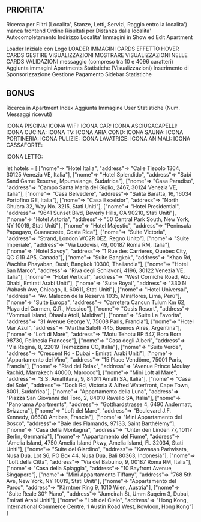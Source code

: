 ## PRIORITA'
Ricerca per Filtri (Localita', Stanze, Letti, Servizi, Raggio entro la localita') manca frontend
Ordine Risultati per Distanza dalla localita'
Autocompletamento Indirizzo Localita'
Immagini in Show ed Edit Apartment

Loader Iniziale con Logo
LOADER IMMAGINI CARDS
EFFETTO HOVER CARDS
GESTIRE VISUALIZZAZIONI
MOSTRARE VISUALIZZAZIONI NELLE CARDS
VALIDAZIONI messaggio (compreso tra 10 e 4096 caratteri)
Aggiunta immagini Apartments
Statistiche (Visualizzazioni)
Inserimento di Sponsorizzazione
Gestione Pagamento
Sidebar Statistiche

## BONUS
Ricerca in Apartment Index
Aggiunta Immagine User
Statistiche (Num. Messaggi ricevuti)

<!-- ------------------------------------------------ -->

ICONA PISCINA: <font-awesome-icon icon="fa-solid fa-water-ladder" />
ICONA WIFI: <font-awesome-icon icon="fa-solid fa-wifi" />
ICONA CAR: <font-awesome-icon icon="fa-solid fa-car-side" />
ICONA ASCIUGACAPELLI: 
ICONA CUCINA: <font-awesome-icon icon="fa-solid, fa-utensils" />
ICONA TV: <font-awesome-icon icon="fa-solid, fa-tv" />
ICONA ARIA COND: <font-awesome-icon icon="fa-solid fa-snowflake" />
ICONA SAUNA: 
ICONA PORTINERIA: <font-awesome-icon icon="fa-solid fa-user-lock" />
ICONA PULIZIE: <font-awesome-icon icon="fa-solid fa-broom" />
ICONA LAVATRICE: <font-awesome-icon icon="fa-solid fa-soap" />
ICONA ANIMALI: <font-awesome-icon icon="fa-solid fa-paw" />
ICONA CASSAFORTE: <font-awesome-icon icon="fa-solid fa-vault" />

<!--  -->
ICONA LETTO: <i class="fa-solid fa-bed"></i>

<!-- VARIABILE PER HOTEL -->
let hotels = [ 
    ["nome"=> "Hotel Italia",
    "address"=> "Calle Tiepolo 1364, 30125 Venezia VE, Italia"],
    ["nome"=> "Hotel Splendido",
    "address"=> "Sabi Sand Game Reserve, Mpumalanga, Sudafrica"],
    ["nome"=> "Casa Paradiso",
    "address"=> "Campo Santa Maria del Giglio, 2467, 30124 Venezia VE, Italia"],
    ["nome"=> "Casa Belvedere",
    "address"=> "Salita Baratta, 16, 16034 Portofino GE, Italia"],
    ["nome"=> "Casa Excelsior",
    "address"=> "North Ghubra 32, Way No. 3215, Stati Uniti"],
    ["nome"=> "Hotel Presidential",
    "address"=> "9641 Sunset Blvd, Beverly Hills, CA 90210, Stati Uniti"],
    ["nome"=> "Hotel Astoria",
    "address"=> "50 Central Park South, New York, NY 10019, Stati Uniti"],
    ["nome"=> "Hotel Majestic",
    "address"=> "Peninsula Papagayo, Guanacaste, Costa Rica"],
    ["nome"=> "Suite Victoria",
    "address"=> "Strand, London WC2R 0EZ, Regno Unito"],
    ["nome"=> "Suite Imperiale",
    "address"=> "Via Ludovisi, 49, 00187 Roma RM, Italia"],
    ["nome"=> "Hotel Savoy",
    "address"=> "1 Rue des Carrieres, Quebec City, QC G1R 4P5, Canada"],
    ["nome"=> "Suite Bangkok",
    "address"=> "Khao Rd, Wachira Phayaban, Dusit, Bangkok 10300, Thailandia"],
    ["nome"=> "Hotel San Marco",
    "address"=> "Riva degli Schiavoni, 4196, 30122 Venezia VE, Italia"],
    ["nome"=> "Hotel Vertical",
    "address"=> "West Corniche Road, Abu Dhabi, Emirati Arabi Uniti"],
    ["nome"=> "Suite Royal",
    "address"=> "330 N Wabash Ave, Chicago, IL 60611, Stati Uniti"],
    ["nome"=> "Hotel Universal",
    "address"=> "Av. Malecón de la Reserva 1035, Miraflores, Lima, Perù"],
    ["nome"=> "Suite Europa",
    "address"=> "Carretera Cancun Tulum Km 62, Playa del Carmen, Q.R., Messico"],
    ["nome"=> "Oasis Resort",
    "address"=> "Vommuli Island, Dhaalu Atoll, Maldive"],
    ["nome"=> "Suite La Favorita",
    "address"=> "31 Avenue George V, 75008 Paris, Francia"],
    ["nome"=> "Hotel Mar Azul",
    "address"=> "Martha Salotti 445, Buenos Aires, Argentina"],
    ["nome"=> "Loft di Marè",
    "address"=> "Motu Tehotu BP 547, Bora Bora 98730, Polinesia Francese"],
    ["nome"=> "Casa degli Alberi",
    "address"=> "Via Regina, 8, 22019 Tremezzina CO, Italia"],
    ["nome"=> "Suite Verde",
    "address"=> "Crescent Rd - Dubai - Emirati Arabi Uniti"],
    ["nome"=> "Appartamento del Vino",
    "address"=> "15 Place Vendôme, 75001 Paris, Francia"],
    ["nome"=> "Riad del Relax",
    "address"=> "Avenue Prince Moulay Rachid, Marrakech 40000, Marocco"],
    ["nome"=> "Mini Loft al Mare",
    "address"=> "S.S. Amalfitana, 9, 84011 Amalfi SA, Italia"],
    ["nome"=> "Casa del Sole",
    "address"=> "Dock Rd, Victoria & Alfred Waterfront, Cape Town, 8001, Sudafrica"],
    ["nome"=> "Appartamento della Luna",
    "address"=> "Piazza San Giovanni del Toro, 2, 84010 Ravello SA, Italia"],
    ["nome"=> "Panorama Apartments",
    "address"=> "Gotthardstrasse 4, 6490 Andermatt, Svizzera"],
    ["nome"=> "Loft del Mare",
    "address"=> "Boulevard J.F. Kennedy, 06600 Antibes, Francia"],
    ["nome"=> "Mini Appartamento del Bosco",
    "address"=> "Baie des Flamands, 97133, Saint Barthélemy"],
    ["nome"=> "Casa della Montagna",
    "address"=> "Unter den Linden 77, 10117 Berlin, Germania"],
    ["nome"=> "Appartamento del Fiume",
    "address"=> "Amelia Island, 4750 Amelia Island Pkwy, Amelia Island, FL 32034, Stati Uniti"],
    ["nome"=> "Suite del Giardino",
    "address"=> "Kawasan Pariwisata, Nusa Dua, Lot S6, PO Box 44, Nusa Dua, Bali 80363, Indonesia"],
    ["nome"=> "Loft della Città",
    "address"=> "Via del Babuino, 9, 00187 Roma RM, Italia"],
    ["nome"=> "Casa della Spiaggia",
    "address"=> "10 Bayfront Avenue, Singapore"],
    ["nome"=> "Mini Appartamento Tiffany",
    "address"=> "768 5th Ave, New York, NY 10019, Stati Uniti"],
    ["nome"=> "Appartamento del Parco",
    "address"=> "Kärntner Ring 9, 1010 Wien, Austria"],
    ["nome"=> "Suite Reale 30° Piano",
    "address"=> "Jumeirah St, Umm Suqeim 3, Dubai, Emirati Arabi Uniti"],
    ["nome"=> "Loft del Cielo",
    "address"=> "Hong Kong, International Commerce Centre, 1 Austin Road West, Kowloon, Hong Kong"]
]
